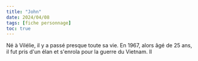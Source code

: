 ```yaml
---
title: "John"
date: 2024/04/08
tags: [fiche personnage]
toc: true
---
```



Né à Vilélie, il y a passé presque toute sa vie. En 1967, alors âgé de 25 ans, il fut pris d'un élan et s'enrola pour la guerre du Vietnam. Il